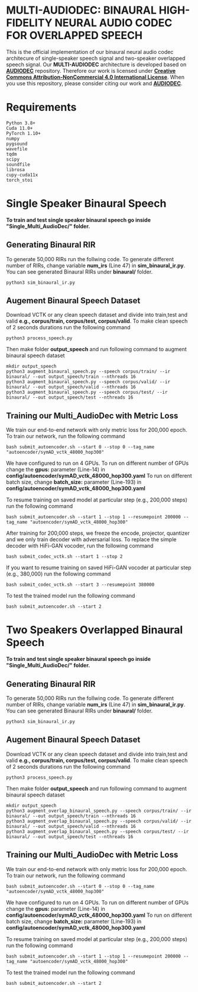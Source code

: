 # MULTI-AUDIODEC: BINAURAL HIGH-FIDELITY NEURAL AUDIO CODEC FOR OVERLAPPED SPEECH

This is the official implementation of our binaural neural audio codec architecure of single-speaker speech signal and two-speaker overlapped speech signal. Our **MULTI-AUDIODEC** architecture is developed based on [**AUDIODEC**](https://github.com/facebookresearch/AudioDec) repository. Therefore our work is licensed under [**Creative Commons Attribution-NonCommercial 4.0 International License**](https://creativecommons.org/licenses/by-nc/4.0/). When you use this repository, please consider citing our work and  [**AUDIODEC**](https://github.com/facebookresearch/AudioDec).  

# Requirements

```
Python 3.8+
Cuda 11.0+
PyTorch 1.10+
numpy
pygsound
wavefile
tqdm
scipy
soundfile
librosa
cupy-cuda11x
torch_stoi
```

# Single Speaker Binaural Speech

**To train and test single speaker binaural speech go inside "Single_Multi_AudioDec/" folder.**

## Generating Binaural RIR

To generate 50,000 RIRs run the follwing code. To generate different number of RIRs, change variable **num_irs** (Line 47) in **sim_binaural_ir.py**. You can see generated Binaural RIRs under **binaural/** folder.

```
python3 sim_binaural_ir.py
```

## Augement Binaural Speech Dataset
Download VCTK or any clean speech dataset and divide into train,test and valid **e.g., corpus/train, corpus/test, corpus/valid**. To make clean speech of 2 seconds durations run the following command

```
python3 process_speech.py
```


Then make folder **output_speech** and run following command to augment binaural speech dataset

```
mkdir output_speech
python3 augment_binaural_speech.py --speech corpus/train/ --ir binaural/ --out output_speech/train --nthreads 16
python3 augment_binaural_speech.py --speech corpus/valid/ --ir binaural/ --out output_speech/valid --nthreads 16
python3 augment_binaural_speech.py --speech corpus/test/ --ir binaural/ --out output_speech/test --nthreads 16
```

## Training our Multi_AudioDec with Metric Loss
We train our end-to-end network with only metric loss for 200,000 epoch. To train our network, run the following command 

```
bash submit_autoencoder.sh --start 0 --stop 0 --tag_name "autoencoder/symAD_vctk_48000_hop300"
```

We have configured to run on 4 GPUs. To run on different number of GPUs change the **gpus:** parameter (Line-14) in **config/autoencoder/symAD_vctk_48000_hop300.yaml**
To run on different batch size, change **batch_size:** parameter (Line-193) in **config/autoencoder/symAD_vctk_48000_hop300.yaml**

To resume training on saved model at particular step (e.g., 200,000 steps) run the following command

```
bash submit_autoencoder.sh --start 1 --stop 1 --resumepoint 200000 --tag_name "autoencoder/symAD_vctk_48000_hop300"
```

After training for 200,000 steps, we freeze the encode, projector, quantizer and we only train decoder with adversarial loss. To replace the simple decoder with HiFi-GAN vocoder, run the following command

```
bash submit_codec_vctk.sh --start 1 --stop 2
```

If you want to resume training on saved HiFi-GAN vocoder at particular step (e.g., 380,000) run the following command

```
bash submit_codec_vctk.sh --start 3 --resumepoint 380000
```

To test the trained model run the following command

```
bash submit_autoencoder.sh --start 2
```


# Two Speakers Overlapped Binaural Speech

**To train and test single speaker binaural speech go inside "Single_Multi_AudioDec/" folder.**

## Generating Binaural RIR

To generate 50,000 RIRs run the follwing code. To generate different number of RIRs, change variable **num_irs** (Line 47) in **sim_binaural_ir.py**. You can see generated Binaural RIRs under **binaural/** folder.

```
python3 sim_binaural_ir.py
```

## Augement Binaural Speech Dataset
Download VCTK or any clean speech dataset and divide into train,test and valid **e.g., corpus/train, corpus/test, corpus/valid**. To make clean speech of 2 seconds durations run the following command

```
python3 process_speech.py
```


Then make folder **output_speech** and run following command to augment binaural speech dataset

```
mkdir output_speech
python3 augment_overlap_binaural_speech.py --speech corpus/train/ --ir binaural/ --out output_speech/train --nthreads 16
python3 augment_overlap_binaural_speech.py --speech corpus/valid/ --ir binaural/ --out output_speech/valid --nthreads 16
python3 augment_overlap_binaural_speech.py --speech corpus/test/ --ir binaural/ --out output_speech/test --nthreads 16
```

## Training our Multi_AudioDec with Metric Loss
We train our end-to-end network with only metric loss for 200,000 epoch. To train our network, run the following command 

```
bash submit_autoencoder.sh --start 0 --stop 0 --tag_name "autoencoder/symAD_vctk_48000_hop300"
```

We have configured to run on 4 GPUs. To run on different number of GPUs change the **gpus:** parameter (Line-14) in **config/autoencoder/symAD_vctk_48000_hop300.yaml**
To run on different batch size, change **batch_size:** parameter (Line-193) in **config/autoencoder/symAD_vctk_48000_hop300.yaml**

To resume training on saved model at particular step (e.g., 200,000 steps) run the following command

```
bash submit_autoencoder.sh --start 1 --stop 1 --resumepoint 200000 --tag_name "autoencoder/symAD_vctk_48000_hop300"
```

To test the trained model run the following command

```
bash submit_autoencoder.sh --start 2
```
